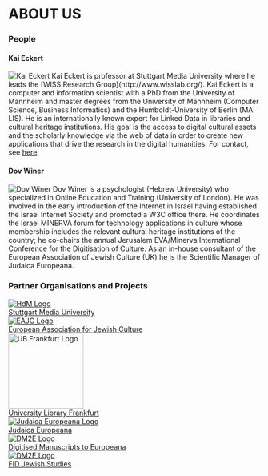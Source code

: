 # ABOUT US

### People

#### Kai Eckert
<img src="/img/kai-portrait-600px.jpg"  class="floatLeft" alt="Kai Eckert">
Kai Eckert is professor at Stuttgart Media University where he leads the [WISS Research Group](http://www.wisslab.org/). Kai Eckert is a computer and information scientist with a PhD from the University of Mannheim and master degrees from the University of Mannheim (Computer Science, Business Informatics) and the Humboldt-University of Berlin (MA LIS). He is an internationally known expert for Linked Data in libraries and cultural heritage institutions. His goal is the access to digital cultural assets and the scholarly knowledge via the web of data in order to create new applications that drive the research in the digital humanities. For contact, see <a href="http://wiss.iuk.hdm-stuttgart.de/people/kai-eckert/"> here</a>.


#### Dov Winer
<img src="/img/dov_winer.jpg"  class="floatLeft" alt="Dov Winer">
Dov Winer is a psychologist (Hebrew University) who specialized in Online Education and Training (University of London). He was involved in the early introduction of the Internet in Israel having established the Israel Internet Society and promoted a W3C office there. He coordinates the Israel MINERVA forum for technology applications in culture whose membership includes the relevant cultural heritage institutions of the country; he co-chairs the annual Jerusalem EVA/Minerva International Conference for the Digitisation of Culture. As an in-house consultant of the European Association of Jewish Culture (UK) he is the Scientific Manager of Judaica Europeana.


### Partner Organisations and Projects

<div class="partnerTable">
	<div class="ptRow">
		<div>
			<a href="http://www.hdm-stuttgart.de/"><img src="/img/hdm-logo.gif" alt="HdM Logo"/></a><br/>
			<a href="http://www.hdm-stuttgart.de/">Stuttgart Media University</a>
		</div>
		<div>
<a href="http://www.jewishcultureineurope.org/"><img src="/img/Just_logo-70.gif" alt="EAJC Logo"/></a><br/>
<a href="http://www.jewishcultureineurope.org/">European Association for Jewish Culture</a>
		</div>
		<div>
<a href="http://www.ub.uni-frankfurt.de/"><img src="/img/ubfrankfurt.jpg" alt="UB Frankfurt Logo" width="150"/></a><br/>
<a href="http://www.ub.uni-frankfurt.de/">University Library Frankfurt</a>
        </div>
	</div>
	<div class="ptRow">
		<div>
<a href="http://www.judaica-europeana.eu/"><img src="/img/Judaica_Europeana_logosm-70.gif" alt="Judaica Europeana Logo" /></a><br/>
<a href="http://www.judaica-europeana.eu/">Judaica Europeana</a>
	    </div>
		<div>
<a href="http://dm2e.eu/"><img src="/img/dm2e_logo.png" alt="DM2E Logo"/></a><br>
<a href="http://dm2e.eu/"> Digitised Manuscripts to Europeana</a>
		</div>
		<div>
<a href="http://juedische-studien.fid-lizenzen.de"><img src="/img/fid-logo.jpg" alt="DM2E Logo"/></a><br>
<a href="http://juedische-studien.fid-lizenzen.de">FID Jewish Studies</a>
		</div>
	</div>
</div>


